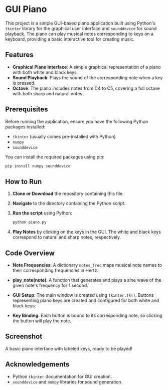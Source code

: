 # GUI Piano

This project is a simple GUI-based piano application built using Python's `tkinter` library for the graphical user interface and `sounddevice` for sound playback. The piano can play musical notes corresponding to keys on a keyboard, providing a basic interactive tool for creating music.

## Features

- **Graphical Piano Interface**: A simple graphical representation of a piano with both white and black keys.
- **Sound Playback**: Plays the sound of the corresponding note when a key is pressed.
- **Octave**: The piano includes notes from C4 to C5, covering a full octave with both sharp and natural notes.

## Prerequisites

Before running the application, ensure you have the following Python packages installed:

- `tkinter` (usually comes pre-installed with Python)
- `numpy`
- `sounddevice`

You can install the required packages using pip:

```bash
pip install numpy sounddevice
```

## How to Run

1. **Clone or Download** the repository containing this file.

2. **Navigate** to the directory containing the Python script.

3. **Run the script** using Python:

    ```bash
    python piano.py
    ```

4. **Play Notes** by clicking on the keys in the GUI. The white and black keys correspond to natural and sharp notes, respectively.

## Code Overview

- **Note Frequencies**: A dictionary `notes_freq` maps musical note names to their corresponding frequencies in Hertz.

- **play_note(note)**: A function that generates and plays a sine wave of the given note's frequency for 1 second.

- **GUI Setup**: The main window is created using `tkinter.Tk()`. Buttons representing piano keys are created and configured for both white and black keys.

- **Key Binding**: Each button is bound to its corresponding note, so clicking the button will play the note.

## Screenshot

A basic piano interface with labeled keys, ready to be played!

## Acknowledgements

- Python `tkinter` documentation for GUI creation.
- `sounddevice` and `numpy` libraries for sound generation.
